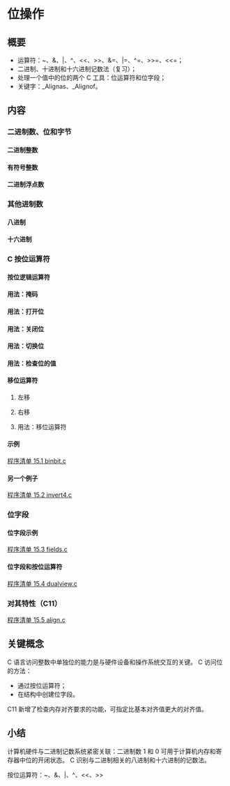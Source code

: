# 位操作

## 概要

- 运算符：~、&、|、^、<<、>>、&=、|=、^=、>>=、<<=；
- 二进制、十进制和十六进制记数法（复习）；
- 处理一个值中的位的两个 C 工具：位运算符和位字段；
- 关键字：_Alignas、_Alignof。

## 内容

### 二进制数、位和字节

#### 二进制整数
#### 有符号整数
#### 二进制浮点数

### 其他进制数

#### 八进制
#### 十六进制

### C 按位运算符

#### 按位逻辑运算符
#### 用法：掩码
#### 用法：打开位
#### 用法：关闭位
#### 用法：切换位
#### 用法：检查位的值
#### 移位运算符

1. 左移

2. 右移

3. 用法：移位运算符

#### 示例

[程序清单 15.1 binbit.c ](../source_code/Chapter_15/binbit.c)

#### 另一个例子

[程序清单 15.2 invert4.c ](../source_code/Chapter_15/invert4.c)

### 位字段

#### 位字段示例

[程序清单 15.3 fields.c ](../source_code/Chapter_15/fields.c)

#### 位字段和按位运算符

[程序清单 15.4 dualview.c ](../source_code/Chapter_15/dualview.c)

### 对其特性（C11）

[程序清单 15.5 align.c ](../source_code/Chapter_15/align.c)

## 关键概念

C 语言访问整数中单独位的能力是与硬件设备和操作系统交互的关键。
C 访问位的方法：
- 通过按位运算符；
- 在结构中创建位字段。

C11 新增了检查内存对齐要求的功能，可指定比基本对齐值更大的对齐值。

## 小结
计算机硬件与二进制记数系统紧密关联：二进制数 1 和 0 可用于计算机内存和寄存器中位的开闭状态。
C 识别与二进制相关的八进制和十六进制的记数法。

按位运算符：~、&、|、^、<<、>>